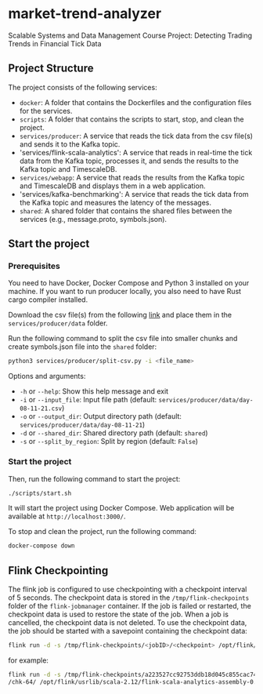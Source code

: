 # market-trend-analyzer

Scalable Systems and Data Management Course Project: Detecting Trading Trends in Financial Tick Data

## Project Structure

The project consists of the following services:

- `docker`: A folder that contains the Dockerfiles and the configuration files for the services.
- `scripts`: A folder that contains the scripts to start, stop, and clean the project.
- `services/producer`: A service that reads the tick data from the csv file(s) and sends it to the Kafka topic.
- 'services/flink-scala-analytics': A service that reads in real-time the tick data from the Kafka topic, processes it, and sends the results to the Kafka topic and TimescaleDB.
- `services/webapp`: A service that reads the results from the Kafka topic and TimescaleDB and displays them in a web application.
- 'services/kafka-benchmarking': A service that reads the tick data from the Kafka topic and measures the latency of the messages.
- `shared`: A shared folder that contains the shared files between the services (e.g., message.proto, symbols.json).

## Start the project

### Prerequisites

You need to have Docker, Docker Compose and Python 3 installed on your machine. If you want to run producer locally, you also need to have Rust cargo compiler installed.

Download the csv file(s) from the following [link](https://zenodo.org/records/6382482) and place them in the `services/producer/data` folder.

Run the following command to split the csv file into smaller chunks and create symbols.json file into the `shared` folder:

```bash
python3 services/producer/split-csv.py -i <file_name>
```

Options and arguments:

- `-h` or `--help`: Show this help message and exit
- `-i` or `--input_file`: Input file path (default: `services/producer/data/day-08-11-21.csv`)
- `-o` or `--output_dir`: Output directory path (default: `services/producer/data/day-08-11-21`)
- `-d` or `--shared_dir`: Shared directory path (default: `shared`)
- `-s` or `--split_by_region`: Split by region (default: `False`)

### Start the project

Then, run the following command to start the project:

```bash
./scripts/start.sh
```

It will start the project using Docker Compose. Web application will be available at `http://localhost:3000/`.

To stop and clean the project, run the following command:

```bash
docker-compose down
```

## Flink Checkpointing

The flink job is configured to use checkpointing with a checkpoint interval of 5 seconds. The checkpoint data is stored in the `/tmp/flink-checkpoints` folder of the `flink-jobmanager` container. If the job is failed or restarted, the checkpoint data is used to restore the state of the job. When a job is cancelled, the checkpoint data is not deleted. To use the checkpoint data, the job should be started with a savepoint containing the checkpoint data:

```bash
flink run -d -s /tmp/flink-checkpoints/<jobID>/<checkpoint> /opt/flink/usrlib/scala-2.12/flink-scala-analytics-assembly-0.1.0-SNAPSHOT.jar
```

for example:

```bash
flink run -d -s /tmp/flink-checkpoints/a223527cc92753ddb18d045c855cac74
/chk-64/ /opt/flink/usrlib/scala-2.12/flink-scala-analytics-assembly-0.1.0-SNAPSHOT.jar
```
